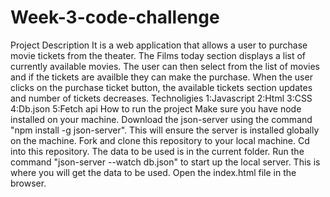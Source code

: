 # Week-3-code-challenge
Project Description
It is a web application that allows a user to purchase movie tickets from the theater. The Films today section displays a list of currently available movies. The user can then select from the list of movies and if the tickets are availble they can make the purchase. When the user clicks on the purchase ticket button, the available tickets section updates and number of tickets decreases.
Technoligies
1:Javascript
2:Html
3:CSS
4:Db.json
5:Fetch api
How to run the project
Make sure you have node installed on your machine.
Download the json-server using the command "npm install -g json-server". This will ensure the server is installed globally on the machine.
Fork and clone this repository to your local machine.
Cd into this repository.
The data to be used is in the current folder.
Run the command "json-server --watch db.json" to start up the local server. This is where you will get the data to be used.
Open the index.html file in the browser.
